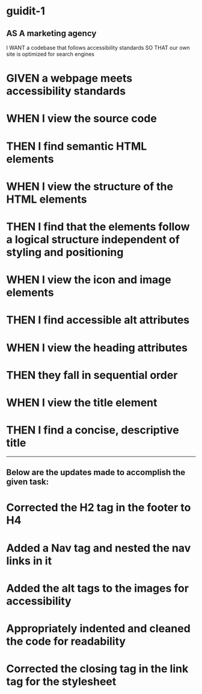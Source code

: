 # guidit-1

## AS A marketing agency
I WANT a codebase that follows accessibility standards
SO THAT our own site is optimized for search engines

# GIVEN a webpage meets accessibility standards
# WHEN I view the source code
# THEN I find semantic HTML elements
# WHEN I view the structure of the HTML elements
# THEN I find that the elements follow a logical structure independent of styling and positioning
# WHEN I view the icon and image elements
# THEN I find accessible alt attributes
# WHEN I view the heading attributes
# THEN they fall in sequential order
# WHEN I view the title element
# THEN I find a concise, descriptive title

----------

## Below are the updates made to accomplish the given task:

# Corrected the H2 tag in the footer to H4
# Added a Nav tag and nested the nav links in it
# Added the alt tags to the images for accessibility
# Appropriately indented and cleaned the code for readability
# Corrected the closing tag in the link tag for the stylesheet






